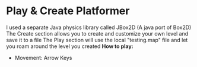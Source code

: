 ﻿# Play & Create Platformer
I used a separate Java physics library called JBox2D (A java port of Box2D)
The Create section allows you to create and customize your own level and save it to a file
The Play section will use the local "testing.map" file and let you roam around the level you created
**How to play:** 
- Movement: Arrow Keys